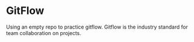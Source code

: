 # GitFlow
Using an empty repo to practice gitflow. Gitflow is the industry standard for team collaboration on projects.
